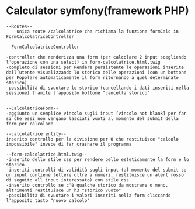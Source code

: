 # Calculator symfony(framework PHP)
	--Routes--
		unica route /calcolatrice che richiama la funzione formCalc in FormCalcolatriceController

	--FormCalcolatriceController--
	
	-controller che renderizza una form (per calcolare 2 input scegliendo l'operazione con una select) in form-calcolatrice.html.twig
	-completo di sessioni per Rendere persistente le operazioni inserite dall’utente visualizzando lo storico delle operazioni (con un bottone per Popolare automaticamente il form ritornando a quel determinato storico)
	-possibilità di svuotare lo storico (cancellando i dati inseriti nella sessione) tramite l'apposito bottone "cancella storico"
	

	--CalcolatriceForm--
	-aggiunto un semplice vincolo sugli input [vincolo not blank] per far si che essi non vengano lasciati vuoti al momento del submit della form per calcolare 
	
	--calcolatrice entity--
	inserito controllo per la divisione per 0 che restituisce "calcolo impossibile" invece di far crashare il programma

	--form-calcolatrice.html.twig--
	-inserito dello stile css per rendere bello esteticamente la form e lo storico
	-inseriti controlli di validità sugli input (al momento del submit se un input contiene lettere oltre a numeri, restituisce un alert rosso di seguito all input interessato) con stile css
	-inserito controllo se c'è qualche storico da mostrare o meno, altrimenti restituisce un h3 "storico vuoto"
	-possibilità di svuotare i valori inseriti nella form cliccando l'apposito tasto "nuovo calcolo"
